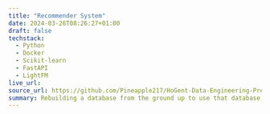 ```yaml
---
title: "Recommender System"
date: 2024-03-26T08:26:27+01:00
draft: false
techstack:
  - Python
  - Docker
  - Scikit-learn
  - FastAPI
  - LightFM
live_url:
source_url: https://github.com/Pineapple217/HoGent-Data-Engineering-Project-2324
summary: Rebuilding a database from the ground up to use that database for a recommendation engine. The engine is then made available via a web endpoint.
---
```


